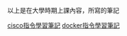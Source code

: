 
以上是在大學時期上課內容，所寫的筆記

[cisco指令學習筆記](https://github.com/zz860926/smallan-notes/tree/master/CISCO)
[docker指令學習筆記](https://github.com/zz860926/smallan-notes/tree/master/DOCKER)

